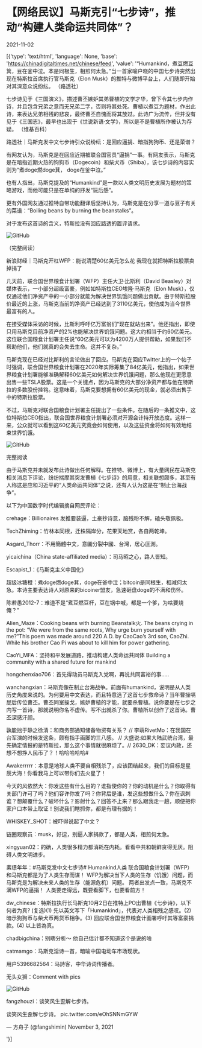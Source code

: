 # 【网络民议】马斯克引“七步诗”，推动“构建人类命运共同体”？

2021-11-02

[{'type': 'text/html', 'language': None, 'base': 'https://chinadigitaltimes.net/chinese/feed', 'value': '“Humankind，煮豆燃豆箕，豆在釜中泣。本是同根生，相煎何太急。”当一首家喻户晓的中国七步诗突然出现在特斯拉首席执行官马斯克（Elon Musk）的推特与微博平台上，人们随即开始对其深意众说纷纭。 （路透社）



七步诗见于《三国演义》，描述曹丕嫉妒其弟曹植的文学才华，曾下令其七步内作诗，并且包含兄弟之意而无兄弟二字，否则将其处死。曹植以煮豆为题材，作出此诗，来表达兄弟相残的悲哀，最终曹丕自愧而将其放过。此诗广为流传，但并没有见于《三国志》，最早也出现于《世说新语·文学》，所以是不是曹植所作被认为存疑。 （维基百科）

路透社｜马斯克发中文七步诗引众说纷纭：是回应逼捐、暗指狗狗币、还是菜谱？

有网友认为，马斯克是在回应近期被联合国官员“逼捐”一事。有网友表示，马斯克是在暗指近期火热的狗狗币（Dogecoin）和柴犬币（Shiba），该七步诗的内容实则为“煮doge燃doge萁， doge在釜中泣。”

也有人指出，马斯克提及的“Humankind”是一款以人类文明历史发展为题材的策略游戏，而他可能只是在单纯的抒发“玩后感”。

更有外国网友通过推特自带功能翻译后坚持认为，马斯克是在分享一道与豆子有关的菜谱：“Boiling beans by burning the beanstalks”。

对于发布这首诗的含义，特斯拉没有回应路透的置评请求。  

![GitHub](https://chinadigitaltimes.net/chinese/files/2021/11/image-1635846021413.png)



（完整阅读）



新浪财经｜马斯克开杠WFP：能说清楚60亿美元怎么花 我现在就把特斯拉股票卖掉捐了

几天前，联合国世界粮食计划署（WFP）主任大卫·比斯利（David Beasley）对媒体表示，一小部分超级富豪，例如如特斯拉CEO埃隆·马斯克（Elon Musk），仅仅通过他们净资产中的一小部分就能为解决世界饥饿问题做出贡献。由于特斯拉股价最近的上涨，马斯克当前的净资产已经达到了3110亿美元，使他成为当今世界最富有的人。

在接受媒体采访的时候，比斯利呼吁亿万富翁们“现在就站出来”。他还指出，即使只用马斯克目前净资产的2%也能解决世界饥饿问题。这大约相当于约60亿美元。这位联合国粮食计划署主任说“60亿美元可以为4200万人提供帮助，如果我们不帮助他们，他们就真的会失去生命。这并不复杂。”

马斯克现在已经对比斯利的言论做出了回应。马斯克在回应Twitter上的一个帖子时强调，联合国世界粮食计划署在2020年实际筹集了84亿美元，他指出，如果世界粮食计划署能够准确解释60亿美元如何解决世界饥饿问题，那么他现在更愿意出售一些TSLA股票。这是一个关键点，因为马斯克的大部分净资产都与他在特斯拉的多数股份挂钩。这意味着，马斯克要想拥有60亿美元的现金，就必须出售手中的特斯拉股票。

不过，马斯克对联合国粮食计划署主任提出了一些条件。在随后的一条推文中，这位特斯拉CEO指出，联合国世界粮食计划署必须对开源会计持开放态度。这样一来，公众就可以看到这60亿美元究竟会如何使用，以及这些资金将如何有效地结束世界饥饿。

![GitHub](https://chinadigitaltimes.net/chinese/files/2021/11/image-1635845978460.png)



完整阅读

由于马斯克并未就发布此诗做出任何解释。在推特、微博上，有大量网民在马斯克相关消息下评论，纷纷揣摩其突发曹植《七步诗》的用意，相关联想颇多，甚至有人称这是应和习近平的“人类命运共同体”之说，还有人认为这是在“制止台海战争”。

以下为中国数字时代编辑摘自网民评论：



crehage：Billionaires 发推要装逼，土豪抄诗意，脑残粉不解，磕头敬佩极。

TechZhiming：竹林本同根，迁株隔岸分，花果天地赏，各自两乾坤。

Asgard_Thorr：不用簡體中文，意圖分裂中國、台灣，居心叵測。

yicaichina（China state-affiliated media）：司马昭之心，路人皆知。

Escapist_1：《马斯克主义中国化》

超级冰糖橙：煮doge燃doge萁，doge在釜中泣；bitcoin是同根生，相减何太急。本诗主要表达诗人对原来的bicoiner盟友，急速砸盘doge的不满和伤怀。

陈若愚2012-7：难道不是“煮豆燃豆杆，豆在锅中喊，都是一个爹，为啥要烧俺？”

Alien_Maze：Cooking beans with burning Beanstalk火. The beans crying in the pot: “We were from the same roots, Why urge burn yourself with me?”This poem was made around 220 A.D. by CaoCao’s 3rd son, CaoZhi. While his brother Cao Pi was about to kill him for power gathering.

CaoYi_MFA：坚持和平发展道路，推动构建人类命运共同体 Building a community with a shared future for mankind

hongchenxiao706：首先得动员马斯克入党啊，再说共同富裕的事…..

wanchangxian：马斯克像在制止台海战争。前面有humankind，说明是从人类历史角度来说的。为何要用中文表达，而且特意选了这首七步救命诗？当年曹操嗝屁后传位曹丕。曹丕同室操戈，嫉妒曹植的才能，就要杀曹植。说你要是在七步之内写一首诗，那就说明你名不虚传。写不出就杀了你。曹植所以创作了这首诗。曹丕深感汗颜。

孰能拙于静之徐清：和商务部通知储备物资有关系？  //  李萌RivetMo：在我国在台军演的时候发这条，颇有指手画脚的三八感。 //  大盛说:如果大陆武统台湾，最先确定情报的是特斯拉，那么这个事情就很麻烦了。//  2630_DK：妄议内政，还想不想挣人民币了？！哈哈哈哈哈#

Awakerrrrr：本意是地球人类不要自相残杀了，应该团结起来，我们的目标是星辰大海！你看我马上可以带你们去火星了！

今天的风依然大：你发这些有什么目的？谁指使你的？你的动机是什么？你取得有关部门许可了吗？他们容许你发了吗？你背后是谁，发这些想做什么？你在讽刺谁？想颠覆什么？破坏什么？影射什么？回答不上来？那么跟我走一趟，顺便把你家户口本带上取证！别说我们瞎抓你，都是有理有据的！

WHISKEY_SHOT：被吓得说起了中文？

链圈观察员：musk，好逗，别逼人家捐款了，都是人类，相煎何太急。

xingyuan02：的确，人类很多精力都消耗在内耗。看看中共和朝鲜贪得无厌。阻碍人类文明进步。

素璟年年：#马斯克发中文七步诗#   Humankind人类  联合国粮食计划署（WFP）和马斯克都是为了人类生存而谋！  WFP为解决当下人类的生存（饥饿）问题，而马斯克是为解决未来人类的生存（能源危机）问题。  两者出发点一致，马斯克不满WFP的逼捐！ 人类要走得远，既要看脚下，也要看前方！

dw_chinese：特斯拉执行长马斯克10月2日在推特上PO出曹植《七步诗》，以下何者为真? (复选)(1) 先以英文写下「Humankind」，代表对人类相残之感叹。(2) 暗示狗狗币与柴犬币两货币相争。(3) 回应联合国世界粮食计画署呼吁其等富豪捐款。(4) 以上皆為真。

chadbigchina：别瞎分析～ 他自己估计都不知道这个是说的啥

catmamgo：马斯克淫诗一首，暗喻中国电动车市场现状。

用户5396682564：马詩客，中华诗词传播者。





无头女狮：Comment with pics

![GitHub](https://chinadigitaltimes.net/chinese/files/2021/11/image-1635847322507.png)

fangzhouzi：谈笑风生歪解七步诗。



谈笑风生歪解七步诗。 pic.twitter.com/eOhSNNmGYW

&mdash; 方舟子 (@fangshimin) November 3, 2021



'}]